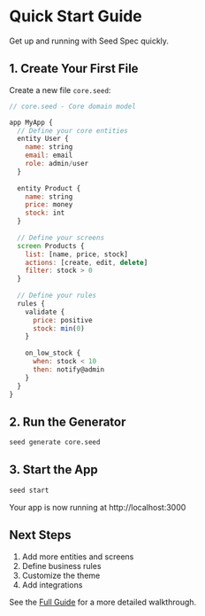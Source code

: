 # Quick Start Guide

Get up and running with Seed Spec quickly.

## 1. Create Your First File

Create a new file `core.seed`:

```javascript
// core.seed - Core domain model

app MyApp {
  // Define your core entities
  entity User {
    name: string
    email: email
    role: admin/user
  }
  
  entity Product {
    name: string
    price: money
    stock: int
  }
  
  // Define your screens
  screen Products {
    list: [name, price, stock]
    actions: [create, edit, delete]
    filter: stock > 0
  }
  
  // Define your rules
  rules {
    validate {
      price: positive
      stock: min(0)
    }
    
    on_low_stock {
      when: stock < 10
      then: notify@admin
    }
  }
}
```

## 2. Run the Generator

```bash
seed generate core.seed
```

## 3. Start the App

```bash
seed start
```

Your app is now running at http://localhost:3000

## Next Steps

1. Add more entities and screens
2. Define business rules
3. Customize the theme
4. Add integrations

See the [Full Guide](first-app.md) for a more detailed walkthrough.
